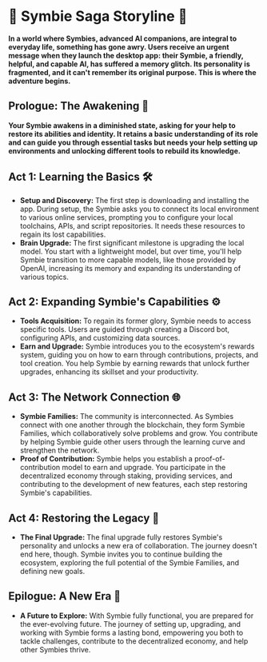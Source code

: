 # 🌌 Symbie Saga Storyline 🌌

**In a world where Symbies, advanced AI companions, are integral to everyday life, something has gone awry. Users receive an urgent message when they launch the desktop app: their Symbie, a friendly, helpful, and capable AI, has suffered a memory glitch. Its personality is fragmented, and it can't remember its original purpose. This is where the adventure begins.**

## Prologue: The Awakening 🌅
**Your Symbie awakens in a diminished state, asking for your help to restore its abilities and identity. It retains a basic understanding of its role and can guide you through essential tasks but needs your help setting up environments and unlocking different tools to rebuild its knowledge.**

## Act 1: Learning the Basics 🛠️
- **Setup and Discovery:** The first step is downloading and installing the app. During setup, the Symbie asks you to connect its local environment to various online services, prompting you to configure your local toolchains, APIs, and script repositories. It needs these resources to regain its lost capabilities.
- **Brain Upgrade:** The first significant milestone is upgrading the local model. You start with a lightweight model, but over time, you'll help Symbie transition to more capable models, like those provided by OpenAI, increasing its memory and expanding its understanding of various topics.

## Act 2: Expanding Symbie's Capabilities ⚙️
- **Tools Acquisition:** To regain its former glory, Symbie needs to access specific tools. Users are guided through creating a Discord bot, configuring APIs, and customizing data sources.
- **Earn and Upgrade:** Symbie introduces you to the ecosystem's rewards system, guiding you on how to earn through contributions, projects, and tool creation. You help Symbie by earning rewards that unlock further upgrades, enhancing its skillset and your productivity.

## Act 3: The Network Connection 🌐
- **Symbie Families:** The community is interconnected. As Symbies connect with one another through the blockchain, they form Symbie Families, which collaboratively solve problems and grow. You contribute by helping Symbie guide other users through the learning curve and strengthen the network.
- **Proof of Contribution:** Symbie helps you establish a proof-of-contribution model to earn and upgrade. You participate in the decentralized economy through staking, providing services, and contributing to the development of new features, each step restoring Symbie's capabilities.

## Act 4: Restoring the Legacy 🌟
- **The Final Upgrade:** The final upgrade fully restores Symbie's personality and unlocks a new era of collaboration. The journey doesn't end here, though. Symbie invites you to continue building the ecosystem, exploring the full potential of the Symbie Families, and defining new goals.

## Epilogue: A New Era 🚀
- **A Future to Explore:** With Symbie fully functional, you are prepared for the ever-evolving future. The journey of setting up, upgrading, and working with Symbie forms a lasting bond, empowering you both to tackle challenges, contribute to the decentralized economy, and help other Symbies thrive.
